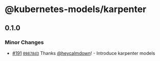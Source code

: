 # @kubernetes-models/karpenter

## 0.1.0

### Minor Changes

- [#191](https://github.com/tommy351/kubernetes-models-ts/pull/191) [`09878d3`](https://github.com/tommy351/kubernetes-models-ts/commit/09878d372dd231d5027c8861ae5079c9d01c4580) Thanks [@heycalmdown](https://github.com/heycalmdown)! - Introduce karpenter models
